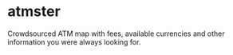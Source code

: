# atmster
Crowdsourced ATM map with fees, available currencies and other information you were always looking for.
